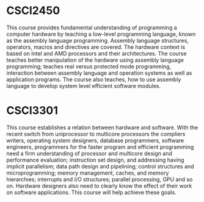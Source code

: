 # CSCI2450
This course provides fundamental understanding of programming a
computer hardware by teaching a low-level programming language, known
as the assembly language programming. Assembly language structures,
operators, macros and directives are covered. The hardware context is
based on Intel and AMD processors and their architectures. The course
teaches better manipulation of the hardware using assembly language
programming; teaches real versus protected mode programming,
interaction between assembly language and operation systems as well as
application programs. The course also teaches, how to use assembly
language to develop system level efficient software modules. 

# CSCI3301
This course establishes a relation between hardware and software. With the recent switch from uniprocessor to multicore processors the compliers writers, operating system designers, database programmers, software
engineers, programmers for the faster program and efficient programming need a firm understanding of processor and multicore design and performance evaluation; instruction set design, and addressing having implicit parallelism; data path design and pipelining; control structures and microprogramming; memory management, caches, and memory hierarchies; interrupts and I/O structures; parallel processing, GPU and so on. Hardware designers also need to clearly know the effect of their work on software applications. This course will help achieve these goals.
